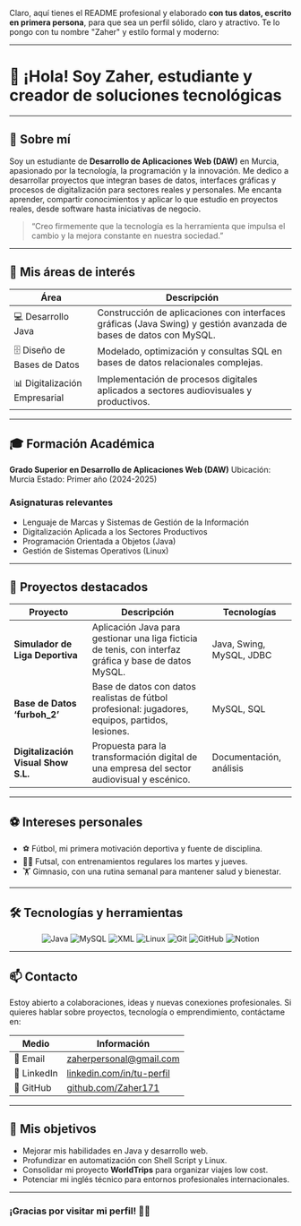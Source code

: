 Claro, aquí tienes el README profesional y elaborado **con tus datos, escrito en primera persona**, para que sea un perfil sólido, claro y atractivo. Te lo pongo con tu nombre "Zaher" y estilo formal y moderno:

---

# 👋 ¡Hola! Soy Zaher, estudiante y creador de soluciones tecnológicas

---

## 🧠 Sobre mí

Soy un estudiante de **Desarrollo de Aplicaciones Web (DAW)** en Murcia, apasionado por la tecnología, la programación y la innovación. Me dedico a desarrollar proyectos que integran bases de datos, interfaces gráficas y procesos de digitalización para sectores reales y personales.
Me encanta aprender, compartir conocimientos y aplicar lo que estudio en proyectos reales, desde software hasta iniciativas de negocio.

> “Creo firmemente que la tecnología es la herramienta que impulsa el cambio y la mejora constante en nuestra sociedad.”

---

## 🔭 Mis áreas de interés

| Área                          | Descripción                                                                                                       |
| ----------------------------- | ----------------------------------------------------------------------------------------------------------------- |
| 💻 Desarrollo Java            | Construcción de aplicaciones con interfaces gráficas (Java Swing) y gestión avanzada de bases de datos con MySQL. |
| 🗄 Diseño de Bases de Datos   | Modelado, optimización y consultas SQL en bases de datos relacionales complejas.                                  |
| 📊 Digitalización Empresarial | Implementación de procesos digitales aplicados a sectores audiovisuales y productivos.                            |

---

## 🎓 Formación Académica

**Grado Superior en Desarrollo de Aplicaciones Web (DAW)**
Ubicación: Murcia
Estado: Primer año (2024-2025)

### Asignaturas relevantes

* Lenguaje de Marcas y Sistemas de Gestión de la Información
* Digitalización Aplicada a los Sectores Productivos
* Programación Orientada a Objetos (Java)
* Gestión de Sistemas Operativos (Linux)

---

## 📂 Proyectos destacados

| Proyecto                            | Descripción                                                                                            | Tecnologías              |
| ----------------------------------- | ------------------------------------------------------------------------------------------------------ | ------------------------ |
| **Simulador de Liga Deportiva**     | Aplicación Java para gestionar una liga ficticia de tenis, con interfaz gráfica y base de datos MySQL. | Java, Swing, MySQL, JDBC |
| **Base de Datos ‘furboh\_2’**       | Base de datos con datos realistas de fútbol profesional: jugadores, equipos, partidos, lesiones.       | MySQL, SQL               |
| **Digitalización Visual Show S.L.** | Propuesta para la transformación digital de una empresa del sector audiovisual y escénico.             | Documentación, análisis  |

---

## ⚽ Intereses personales

* ⚽ Fútbol, mi primera motivación deportiva y fuente de disciplina.
* 🤾‍♂️ Futsal, con entrenamientos regulares los martes y jueves.
* 🏋️ Gimnasio, con una rutina semanal para mantener salud y bienestar.

---

## 🛠️ Tecnologías y herramientas

<p align="center">
  <img alt="Java" src="https://img.shields.io/badge/Java-ED8B00?style=for-the-badge&logo=java&logoColor=white" />
  <img alt="MySQL" src="https://img.shields.io/badge/MySQL-4479A1?style=for-the-badge&logo=mysql&logoColor=white" />
  <img alt="XML" src="https://img.shields.io/badge/XML-000000?style=for-the-badge&logo=xml&logoColor=white" />
  <img alt="Linux" src="https://img.shields.io/badge/Linux-Ubuntu-E95420?style=for-the-badge&logo=ubuntu&logoColor=white" />
  <img alt="Git" src="https://img.shields.io/badge/Git-F05032?style=for-the-badge&logo=git&logoColor=white" />
  <img alt="GitHub" src="https://img.shields.io/badge/GitHub-181717?style=for-the-badge&logo=github&logoColor=white" />
  <img alt="Notion" src="https://img.shields.io/badge/Notion-000000?style=for-the-badge&logo=notion&logoColor=white" />
</p>

---

## 📫 Contacto

Estoy abierto a colaboraciones, ideas y nuevas conexiones profesionales.
Si quieres hablar sobre proyectos, tecnología o emprendimiento, contáctame en:

| Medio       | Información                                                                           |
| ----------- | ------------------------------------------------------------------------------------- |
| 📧 Email    | [zaherpersonal@gmail.com](mailto:mariosahuco097@gmail.com)                           |
| 🔗 LinkedIn | [linkedin.com/in/tu-perfil](https://linkedin.com/in/tu-perfil) |
| 🐙 GitHub   | [github.com/Zaher171](https://github.com/Zaher171)                                  |

---

## 🚀 Mis objetivos

* Mejorar mis habilidades en Java y desarrollo web.
* Profundizar en automatización con Shell Script y Linux.
* Consolidar mi proyecto **WorldTrips** para organizar viajes low cost.
* Potenciar mi inglés técnico para entornos profesionales internacionales.

---

### ¡Gracias por visitar mi perfil! 👨‍💻


